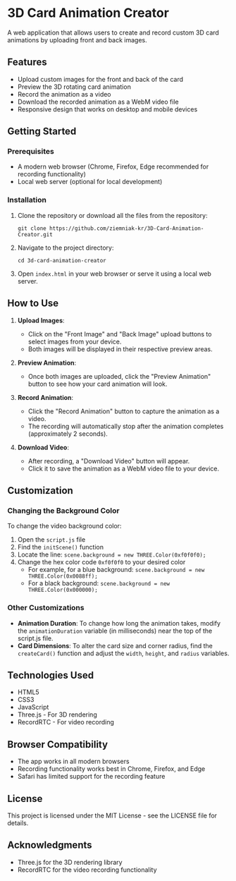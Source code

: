# 3D Card Animation Creator

A web application that allows users to create and record custom 3D card animations by uploading front and back images.

## Features

- Upload custom images for the front and back of the card
- Preview the 3D rotating card animation
- Record the animation as a video
- Download the recorded animation as a WebM video file
- Responsive design that works on desktop and mobile devices


## Getting Started

### Prerequisites

- A modern web browser (Chrome, Firefox, Edge recommended for recording functionality)
- Local web server (optional for local development)

### Installation

1. Clone the repository or download all the files from the repository:
   ```
   git clone https://github.com/ziemniak-kr/3D-Card-Animation-Creator.git
   ```

2. Navigate to the project directory:
   ```
   cd 3d-card-animation-creator
   ```

3. Open `index.html` in your web browser or serve it using a local web server.

## How to Use

1. **Upload Images**: 
   - Click on the "Front Image" and "Back Image" upload buttons to select images from your device.
   - Both images will be displayed in their respective preview areas.

2. **Preview Animation**: 
   - Once both images are uploaded, click the "Preview Animation" button to see how your card animation will look.

3. **Record Animation**: 
   - Click the "Record Animation" button to capture the animation as a video.
   - The recording will automatically stop after the animation completes (approximately 2 seconds).

4. **Download Video**: 
   - After recording, a "Download Video" button will appear.
   - Click it to save the animation as a WebM video file to your device.

## Customization

### Changing the Background Color

To change the video background color:

1. Open the `script.js` file
2. Find the `initScene()` function
3. Locate the line: `scene.background = new THREE.Color(0xf0f0f0);`
4. Change the hex color code `0xf0f0f0` to your desired color
   - For example, for a blue background: `scene.background = new THREE.Color(0x0088ff);`
   - For a black background: `scene.background = new THREE.Color(0x000000);`

### Other Customizations

- **Animation Duration**: To change how long the animation takes, modify the `animationDuration` variable (in milliseconds) near the top of the script.js file.
- **Card Dimensions**: To alter the card size and corner radius, find the `createCard()` function and adjust the `width`, `height`, and `radius` variables.

## Technologies Used

- HTML5
- CSS3
- JavaScript
- Three.js - For 3D rendering
- RecordRTC - For video recording

## Browser Compatibility

- The app works in all modern browsers
- Recording functionality works best in Chrome, Firefox, and Edge
- Safari has limited support for the recording feature

## License

This project is licensed under the MIT License - see the LICENSE file for details.

## Acknowledgments

- Three.js for the 3D rendering library
- RecordRTC for the video recording functionality
